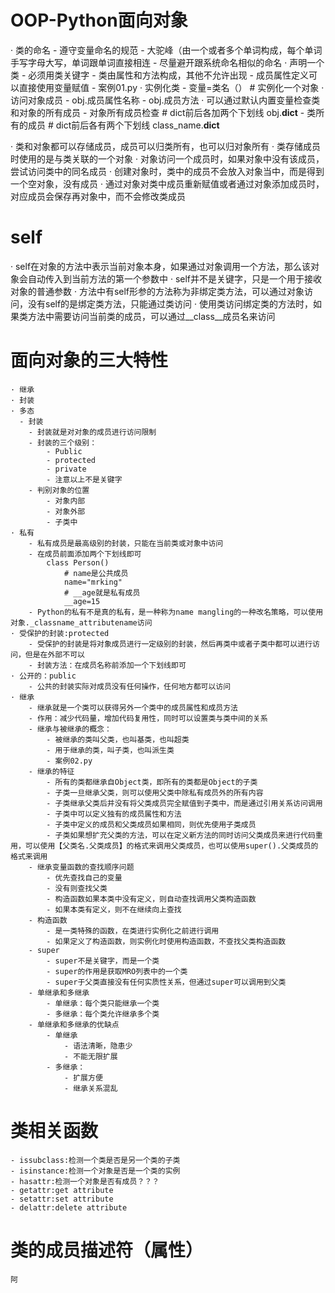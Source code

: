 # OOP-Python面向对象
 · 类的命名
    - 遵守变量命名的规范
    - 大驼峰（由一个或者多个单词构成，每个单词手写字母大写，单词跟单词直接相连
    - 尽量避开跟系统命名相似的命名
 · 声明一个类
    - 必须用类关键字
    - 类由属性和方法构成，其他不允许出现
    - 成员属性定义可以直接使用变量赋值
    - 案例01.py
 · 实例化类
    - 变量=类名（） # 实例化一个对象
 · 访问对象成员
    - obj.成员属性名称
    - obj.成员方法
 · 可以通过默认内置变量检查类和对象的所有成员
    - 对象所有成员检查
        # dict前后各加两个下划线
        obj.__dict__
    - 类所有的成员
        # dict前后各有两个下划线
         class_name.__dict__

 · 类和对象都可以存储成员，成员可以归类所有，也可以归对象所有
 · 类存储成员时使用的是与类关联的一个对象
 · 对象访问一个成员时，如果对象中没有该成员，尝试访问类中的同名成员
 · 创建对象时，类中的成员不会放入对象当中，而是得到一个空对象，没有成员
 · 通过对象对类中成员重新赋值或者通过对象添加成员时，对应成员会保存再对象中，而不会修改类成员

# self
 · self在对象的方法中表示当前对象本身，如果通过对象调用一个方法，那么该对象会自动传入到当前方法的第一个参数中
 · self并不是关键字，只是一个用于接收对象的普通参数
 · 方法中有self形参的方法称为非绑定类方法，可以通过对象访问，没有self的是绑定类方法，只能通过类访问
 · 使用类访问绑定类的方法时，如果类方法中需要访问当前类的成员，可以通过__class__成员名来访问
# 面向对象的三大特性
    · 继承
    · 封装
    · 多态
      - 封装
        - 封装就是对对象的成员进行访问限制
        - 封装的三个级别：
            - Public
            - protected
            - private
            - 注意以上不是关键字
        - 判别对象的位置
            - 对象内部
            - 对象外部
            - 子类中
    · 私有
        - 私有成员是最高级别的封装，只能在当前类或对象中访问
        - 在成员前面添加两个下划线即可
            class Person()
                # name是公共成员
                name="mrking"
                # __age就是私有成员
                __age=15
        - Python的私有不是真的私有，是一种称为name mangling的一种改名策略，可以使用对象._classname_attributename访问
    · 受保护的封装:protected
        - 受保护的封装是将对象成员进行一定级别的封装，然后再类中或者子类中都可以进行访问，但是在外部不可以
        - 封装方法：在成员名称前添加一个下划线即可
    · 公开的：public
        - 公共的封装实际对成员没有任何操作，任何地方都可以访问
    · 继承
        - 继承就是一个类可以获得另外一个类中的成员属性和成员方法
        - 作用：减少代码量，增加代码复用性，同时可以设置类与类中间的关系
        - 继承与被继承的概念：
            - 被继承的类叫父类，也叫基类，也叫超类
            - 用于继承的类，叫子类，也叫派生类
            - 案例02.py
        - 继承的特征
            - 所有的类都继承自Object类，即所有的类都是Object的子类
            - 子类一旦继承父类，则可以使用父类中除私有成员外的所有内容
            - 子类继承父类后并没有将父类成员完全赋值到子类中，而是通过引用关系访问调用
            - 子类中可以定义独有的成员属性和方法
            - 子类中定义的成员和父类成员如果相同，则优先使用子类成员
            - 子类如果想扩充父类的方法，可以在定义新方法的同时访问父类成员来进行代码重用，可以使用【父类名.父类成员】的格式来调用父类成员，也可以使用super().父类成员的格式来调用
        - 继承变量函数的查找顺序问题
            - 优先查找自己的变量
            - 没有则查找父类
            - 构造函数如果本类中没有定义，则自动查找调用父类构造函数
            - 如果本类有定义，则不在继续向上查找
        - 构造函数
            - 是一类特殊的函数，在类进行实例化之前进行调用
            - 如果定义了构造函数，则实例化时使用构造函数，不查找父类构造函数
        - super
            - super不是关键字，而是一个类
            - super的作用是获取MRO列表中的一个类
            - super于父类直接没有任何实质性关系，但通过super可以调用到父类
        - 单继承和多继承
            - 单继承：每个类只能继承一个类
            - 多继承：每个类允许继承多个类
        - 单继承和多继承的优缺点
            - 单继承
                - 语法清晰，隐患少
                - 不能无限扩展
            - 多继承：
                - 扩展方便
                - 继承关系混乱
# 类相关函数
    - issubclass:检测一个类是否是另一个类的子类
    - isinstance:检测一个对象是否是一个类的实例
    - hasattr:检测一个对象是否有成员？？？
    - getattr:get attribute
    - setattr:set attribute
    - delattr:delete attribute

# 类的成员描述符（属性）
    阿







